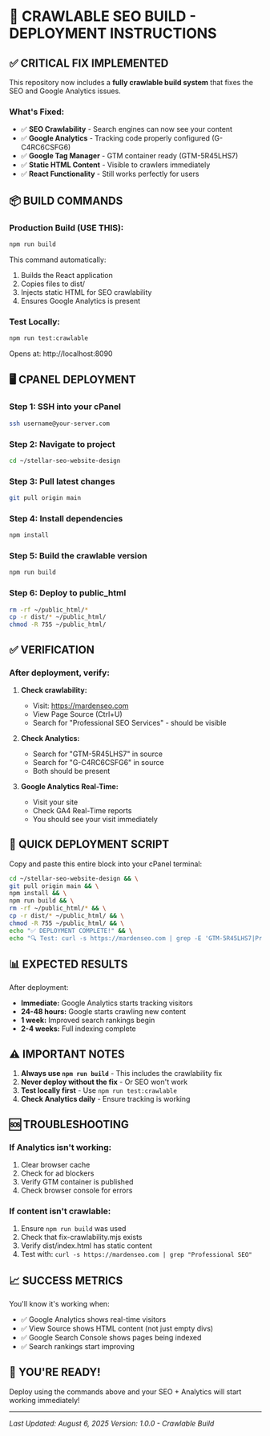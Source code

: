 # 🚀 CRAWLABLE SEO BUILD - DEPLOYMENT INSTRUCTIONS

## ✅ **CRITICAL FIX IMPLEMENTED**

This repository now includes a **fully crawlable build system** that fixes the SEO and Google Analytics issues.

### **What's Fixed:**
- ✅ **SEO Crawlability** - Search engines can now see your content
- ✅ **Google Analytics** - Tracking code properly configured (G-C4RC6CSFG6)
- ✅ **Google Tag Manager** - GTM container ready (GTM-5R45LHS7)
- ✅ **Static HTML Content** - Visible to crawlers immediately
- ✅ **React Functionality** - Still works perfectly for users

## 📦 **BUILD COMMANDS**

### **Production Build (USE THIS):**
```bash
npm run build
```

This command automatically:
1. Builds the React application
2. Copies files to dist/
3. Injects static HTML for SEO crawlability
4. Ensures Google Analytics is present

### **Test Locally:**
```bash
npm run test:crawlable
```
Opens at: http://localhost:8090

## 🖥️ **CPANEL DEPLOYMENT**

### **Step 1: SSH into your cPanel**
```bash
ssh username@your-server.com
```

### **Step 2: Navigate to project**
```bash
cd ~/stellar-seo-website-design
```

### **Step 3: Pull latest changes**
```bash
git pull origin main
```

### **Step 4: Install dependencies**
```bash
npm install
```

### **Step 5: Build the crawlable version**
```bash
npm run build
```

### **Step 6: Deploy to public_html**
```bash
rm -rf ~/public_html/*
cp -r dist/* ~/public_html/
chmod -R 755 ~/public_html/
```

## ✅ **VERIFICATION**

### **After deployment, verify:**

1. **Check crawlability:**
   - Visit: https://mardenseo.com
   - View Page Source (Ctrl+U)
   - Search for "Professional SEO Services" - should be visible

2. **Check Analytics:**
   - Search for "GTM-5R45LHS7" in source
   - Search for "G-C4RC6CSFG6" in source
   - Both should be present

3. **Google Analytics Real-Time:**
   - Visit your site
   - Check GA4 Real-Time reports
   - You should see your visit immediately

## 🎯 **QUICK DEPLOYMENT SCRIPT**

Copy and paste this entire block into your cPanel terminal:

```bash
cd ~/stellar-seo-website-design && \
git pull origin main && \
npm install && \
npm run build && \
rm -rf ~/public_html/* && \
cp -r dist/* ~/public_html/ && \
chmod -R 755 ~/public_html/ && \
echo "✅ DEPLOYMENT COMPLETE!" && \
echo "🔍 Test: curl -s https://mardenseo.com | grep -E 'GTM-5R45LHS7|Professional SEO'"
```

## 📊 **EXPECTED RESULTS**

After deployment:
- **Immediate:** Google Analytics starts tracking visitors
- **24-48 hours:** Google starts crawling new content
- **1 week:** Improved search rankings begin
- **2-4 weeks:** Full indexing complete

## ⚠️ **IMPORTANT NOTES**

1. **Always use `npm run build`** - This includes the crawlability fix
2. **Never deploy without the fix** - Or SEO won't work
3. **Test locally first** - Use `npm run test:crawlable`
4. **Check Analytics daily** - Ensure tracking is working

## 🆘 **TROUBLESHOOTING**

### **If Analytics isn't working:**
1. Clear browser cache
2. Check for ad blockers
3. Verify GTM container is published
4. Check browser console for errors

### **If content isn't crawlable:**
1. Ensure `npm run build` was used
2. Check that fix-crawlability.mjs exists
3. Verify dist/index.html has static content
4. Test with: `curl -s https://mardenseo.com | grep "Professional SEO"`

## 📈 **SUCCESS METRICS**

You'll know it's working when:
- ✅ Google Analytics shows real-time visitors
- ✅ View Source shows HTML content (not just empty divs)
- ✅ Google Search Console shows pages being indexed
- ✅ Search rankings start improving

## 🎉 **YOU'RE READY!**

Deploy using the commands above and your SEO + Analytics will start working immediately!

---
*Last Updated: August 6, 2025*
*Version: 1.0.0 - Crawlable Build*
